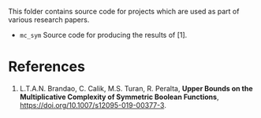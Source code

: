 
This folder contains source code for projects which are used as part of various research papers.


- `mc_sym` Source code for producing the results of [1].

# References 
 
 1. L.T.A.N. Brandao, C. Calik, M.S. Turan, R. Peralta, **Upper Bounds on the Multiplicative Complexity of Symmetric Boolean Functions**, https://doi.org/10.1007/s12095-019-00377-3.